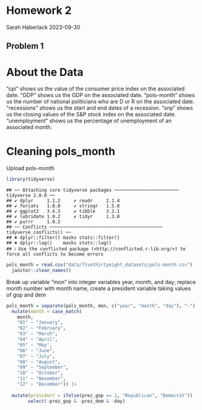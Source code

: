 Homework 2
================
Sarah Haberlack
2023-09-30

## Problem 1

# About the Data

“cpi” shows us the value of the consumer price index on the associated
date. “GDP” shows us the GDP on the associated date. “pols-month” shows
us the number of national politicians who are D or R on the associated
date. “recessions” shows us the start and end dates of a recession.
“snp” shows us the closing values of the S&P stock index on the
associated date. “unemployment” shows us the percentage of unemployment
of an associated month.

# Cleaning pols_month

Upload pols-month

``` r
library(tidyverse)
```

    ## ── Attaching core tidyverse packages ──────────────────────── tidyverse 2.0.0 ──
    ## ✔ dplyr     1.1.2     ✔ readr     2.1.4
    ## ✔ forcats   1.0.0     ✔ stringr   1.5.0
    ## ✔ ggplot2   3.4.3     ✔ tibble    3.2.1
    ## ✔ lubridate 1.9.2     ✔ tidyr     1.3.0
    ## ✔ purrr     1.0.2     
    ## ── Conflicts ────────────────────────────────────────── tidyverse_conflicts() ──
    ## ✖ dplyr::filter() masks stats::filter()
    ## ✖ dplyr::lag()    masks stats::lag()
    ## ℹ Use the conflicted package (<http://conflicted.r-lib.org/>) to force all conflicts to become errors

``` r
pols_month = read.csv("data/fivethirtyeight_datasets/pols-month.csv") |>
  janitor::clean_names()
```

Break up variable “mon” into integer variables year, month, and day;
replace month number with month name, create a president variable taking
values of gop and dem

``` r
pols_month = separate(pols_month, mon, c("year", "month", "day"), "-")|>
  mutate(month = case_match(
    month,
    "01" ~ "January",
    "02" ~ "February",
    "03" ~ "March",
    "04" ~ "April",
    "05" ~ "May",
    "06" ~ "June",
    "07" ~ "July",
    "08" ~ "August",
    "09" ~ "September",
    "10" ~ "October",
    "11" ~ "November",
    "12" ~ "December")) |>
  
  mutate(president = ifelse(prez_gop == 1, "Republican", "Democrat")) |>
        select(-prez_gop & -prez_dem & -day) 
```
